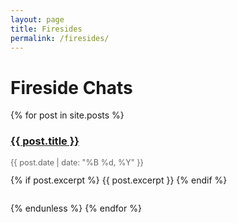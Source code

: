 ```yaml
---
layout: page
title: Firesides
permalink: /firesides/
---
```


# Fireside Chats

{% for post in site.posts %}
  <div style="margin-bottom: 2em;">
    <h3><a href="{{ post.url }}">{{ post.title }}</a></h3>
    <p style="color: #666; font-size: 0.9em;">{{ post.date | date: "%B %d, %Y" }}</p>
    {% if post.excerpt %}
      {{ post.excerpt }}
    {% endif %}
  </div>
  {% endunless %}
{% endfor %}

